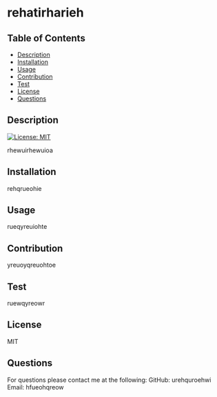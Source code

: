 
  # rehatirharieh

  ## Table of Contents
  - [Description](#description)
  - [Installation](#installation)
  - [Usage](#usage)
  - [Contribution](#contribution)
  - [Test](#test)
  - [License](#license)
  - [Questions](#questions)

  ## Description
  [![License: MIT](https://img.shields.io/badge/License-MIT-yellow.svg)](https://opensource.org/licenses/MIT)
  
  rhewuirhewuioa

  ## Installation
  rehqrueohie

  ## Usage
  rueqyreuiohte

  ## Contribution
  yreuoyqreuohtoe

  ## Test
  ruewqyreowr

  ## License
  MIT

  ## Questions
  For questions please contact me at the following:
  GitHub: urehquroehwi
  Email: hfueohqreow
